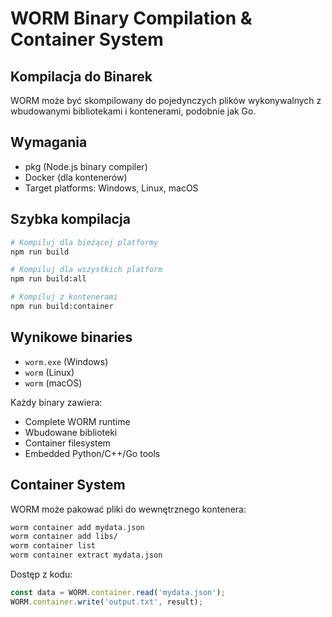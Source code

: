 # WORM Binary Compilation & Container System

## Kompilacja do Binarek

WORM może być skompilowany do pojedynczych plików wykonywalnych z wbudowanymi bibliotekami i kontenerami, podobnie jak Go.

## Wymagania

- pkg (Node.js binary compiler)
- Docker (dla kontenerów)
- Target platforms: Windows, Linux, macOS

## Szybka kompilacja

```bash
# Kompiluj dla bieżącej platformy
npm run build

# Kompiluj dla wszystkich platform
npm run build:all

# Kompiluj z kontenerami
npm run build:container
```

## Wynikowe binaries

- `worm.exe` (Windows)
- `worm` (Linux)
- `worm` (macOS)

Każdy binary zawiera:
- Complete WORM runtime
- Wbudowane biblioteki
- Container filesystem
- Embedded Python/C++/Go tools

## Container System

WORM może pakować pliki do wewnętrznego kontenera:

```bash
worm container add mydata.json
worm container add libs/
worm container list
worm container extract mydata.json
```

Dostęp z kodu:
```javascript
const data = WORM.container.read('mydata.json');
WORM.container.write('output.txt', result);
```